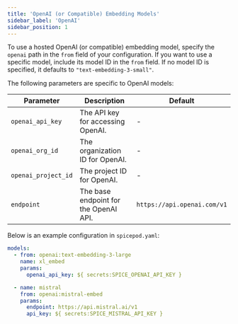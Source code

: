```yaml
---
title: 'OpenAI (or Compatible) Embedding Models'
sidebar_label: 'OpenAI'
sidebar_position: 1
---
```


To use a hosted OpenAI (or compatible) embedding model, specify the `openai` path in the `from` field of your configuration. If you want to use a specific model, include its model ID in the `from` field. If no model ID is specified, it defaults to `"text-embedding-3-small"`.

The following parameters are specific to OpenAI models:

| Parameter           | Description                           | Default                     |
| ------------------- | ------------------------------------- | --------------------------- |
| `openai_api_key`    | The API key for accessing OpenAI.     | -                           |
| `openai_org_id`     | The organization ID for OpenAI.       | -                           |
| `openai_project_id` | The project ID for OpenAI.            | -                           |
| `endpoint`          | The base endpoint for the OpenAI API. | `https://api.openai.com/v1` |

Below is an example configuration in `spicepod.yaml`:

```yaml
models:
  - from: openai:text-embedding-3-large
    name: xl_embed
    params:
      openai_api_key: ${ secrets:SPICE_OPENAI_API_KEY }

  - name: mistral
    from: openai:mistral-embed
    params:
      endpoint: https://api.mistral.ai/v1
      api_key: ${ secrets:SPICE_MISTRAL_API_KEY }
```
